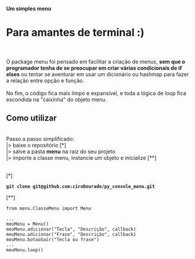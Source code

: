 __Um simples menu__
# Para amantes de terminal :)
<br>
<br>
O package menu foi pensado em facilitar a criação de menus, <strong>sem que o programador tenha de se preocupar em criar várias condicionais de if elses</strong> ou tentar se aventurar em usar um dicionário ou hashmap para fazer a relação entre opção e função.
<br>
<br>
No fim, o código fica mais limpo e expansível, e toda a lógica de loop fica escondida na "caixinha" do objeto menu.

## Como utilizar
<br>
Passo a passo simplificado: 
<br>
|> baixe o repositório [*]
<br>
|> salve a pasta <strong>menu</strong> na raiz do seu projeto
<br>
|> importe a classe menu, instancie um objeto e inicialize [**]
<br>
<br>

[*]
<strong>
```
git clone git@github.com:ciroDourado/py_console_menu.git
```
</strong>
[**]

```
from menu.ClasseMenu import Menu

...
meuMenu = Menu()
meuMenu.adicionar("Tecla", "Descrição", callback)
meuMenu.adicionar("Frase", "Descrição", callback)
meuMenu.botaoSair("Tecla ou frase")
...
meuMenu.loop() 
```